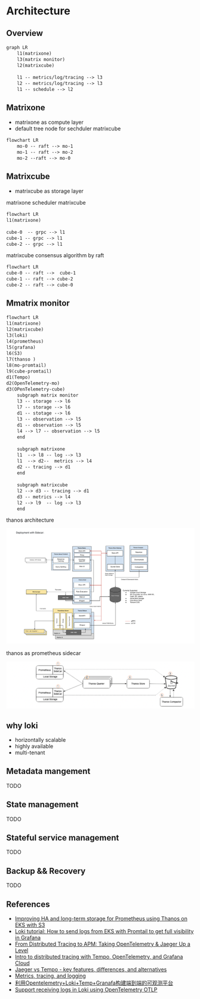 # Architecture

## Overview

```mermaid
graph LR
    l1(matrixone)
    l3(matrix monitor)
    l2(matrixcube)

    l1 -- metrics/log/tracing --> l3
    l2 -- metrics/log/tracing --> l3
    l1 -- schedule --> l2

```

## Matrixone

- matrixone as  compute layer
- default tree node for sechduler matrixcube

```mermaid
flowchart LR
    mo-0 -- raft --> mo-1  
    mo-1 -- raft --> mo-2 
    mo-2 --raft --> mo-0
```

## Matrixcube

- matrixcube as storage layer

matrixone scheduler matrixcube

```mermaid
flowchart LR
l1(matrixone)

cube-0  -- grpc --> l1
cube-1 -- grpc --> l1
cube-2 -- grpc --> l1
```

matrixcube consensus algorithm by raft

```mermaid
flowchart LR
cube-0 -- raft -->  cube-1
cube-1 -- raft --> cube-2
cube-2 -- raft --> cube-0
```

## Mmatrix monitor

```mermaid
flowchart LR
l1(matrixone)
l2(matrixcube)
l3(loki)
l4(prometheus)
l5(grafana)
l6(S3)
l7(thanso )
l8(mo-promtail)
l9(cube-promtail)
d1(Tempo)
d2(OpenTelemetry-mo)
d3(OPenTelemetry-cube)
    subgraph matrix monitor
    l3 -- storage --> l6
    l7 -- storage --> l6
    d1 -- stotage --> l6
    l3 -- observation --> l5
    d1 -- observation --> l5
    l4 --> l7 -- observation --> l5
    end

    subgraph matrixone
    l1  --> l8 -- log --> l3
    l1  --> d2--  metrics --> l4
    d2 -- tracing --> d1
    end

    subgraph matrixcube
    l2 --> d3 -- tracing --> d1
    d3 -- metrics --> l4
    l2 --> l9  -- log --> l3
    end
```

thanos architecture

![th-arch](img/thanos_arch.png)

thanos as  prometheus sidecar

![th-prom](img/thanos-prom.png)

## why loki

- horizontally scalable
- highly available
- multi-tenant

## Metadata mangement

TODO

## State management

TODO

## Stateful service management

TODO

## Backup && Recovery

TODO

## References

- [Improving HA and long-term storage for Prometheus using Thanos on EKS with S3](https://aws.amazon.com/cn/blogs/opensource/improving-ha-and-long-term-storage-for-prometheus-using-thanos-on-eks-with-s3/)
- [Loki tutorial: How to send logs from EKS with Promtail to get full visibility in Grafana](https://grafana.com/blog/2020/07/21/loki-tutorial-how-to-send-logs-from-eks-with-promtail-to-get-full-visibility-in-grafana/)
- [From Distributed Tracing to APM: Taking OpenTelemetry & Jaeger Up a Level](https://logz.io/blog/monitoring-microservices-opentelemetry-jaeger/)
- [Intro to distributed tracing with Tempo, OpenTelemetry, and Grafana Cloud](https://grafana.com/blog/2021/09/23/intro-to-distributed-tracing-with-tempo-opentelemetry-and-grafana-cloud/)
- [Jaeger vs Tempo - key features, differences, and alternatives](https://signoz.io/blog/jaeger-vs-tempo#:~:text=Both%20Grafana%20Tempo%20and%20Jaeger%20are%20tools%20aimed,as%20a%20project%20from%20Cloud%20Native%20Computing%20Foundation.)
- [Metrics, tracing, and logging](https://peter.bourgon.org/blog/2017/02/21/metrics-tracing-and-logging.html)
- [利用Opentelemetry+Loki+Temp+Granafa构建端到端的可观测平台](https://juejin.cn/post/7050134410229710884)
- [Support receiving logs in Loki using OpenTelemetry OTLP](https://github.com/grafana/loki/pull/5363)